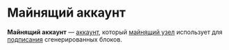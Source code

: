 # Майнящий аккаунт

**Майнящий аккаунт** —  [аккаунт](/blockchain/account.md), который [майнящий узел](/blockchain/node/mining-node.md) использует для [подписания](/blockchain/block/block-signature.md) сгенерированных блоков.
